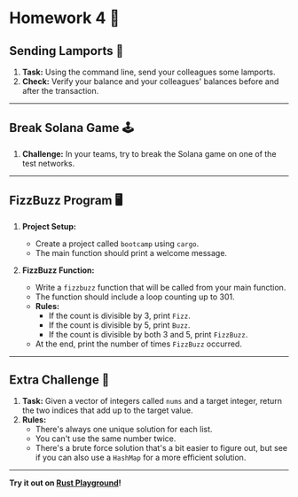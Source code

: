 # Homework 4 📝

## Sending Lamports 💸

1. **Task:** Using the command line, send your colleagues some lamports.
2. **Check:** Verify your balance and your colleagues' balances before and after the transaction.

---

## Break Solana Game 🕹️

1. **Challenge:** In your teams, try to break the Solana game on one of the test networks.

---

## FizzBuzz Program 🖥️

1. **Project Setup:**
   - Create a project called `bootcamp` using `cargo`.
   - The main function should print a welcome message.

2. **FizzBuzz Function:**
   - Write a `fizzbuzz` function that will be called from your main function.
   - The function should include a loop counting up to 301.
   - **Rules:**
     - If the count is divisible by 3, print `Fizz`.
     - If the count is divisible by 5, print `Buzz`.
     - If the count is divisible by both 3 and 5, print `FizzBuzz`.
   - At the end, print the number of times `FizzBuzz` occurred.

---

## Extra Challenge 🌟

1. **Task:** Given a vector of integers called `nums` and a target integer, return the two indices that add up to the target value.
2. **Rules:**
   - There's always one unique solution for each list.
   - You can't use the same number twice.
   - There's a brute force solution that's a bit easier to figure out, but see if you can also use a `HashMap` for a more efficient solution.

---

**Try it out on [Rust Playground](https://play.rust-lang.org/?version=stable&mode=debug&edition=2021&gist=9709f5c874cdf5ee3bbcb3b5d38960cb)!**
